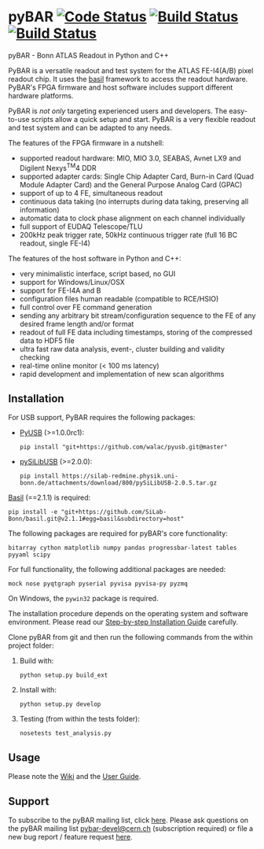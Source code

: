 
# pyBAR [![Code Status](https://landscape.io/github/SiLab-Bonn/pyBAR/master/landscape.svg?style=flat)](https://landscape.io/github/SiLab-Bonn/pyBAR/master) [![Build Status](https://travis-ci.org/SiLab-Bonn/pyBAR.svg?branch=master)](https://travis-ci.org/SiLab-Bonn/pyBAR) [![Build Status](https://ci.appveyor.com/api/projects/status/github/SiLab-Bonn/pyBAR?svg=true)](https://ci.appveyor.com/project/DavidLP/pybar-71xwl)

pyBAR - Bonn ATLAS Readout in Python and C++

PyBAR is a versatile readout and test system for the ATLAS FE-I4(A/B) pixel readout chip. It uses the [basil](https://github.com/SiLab-Bonn/basil) framework to access the readout hardware.
PyBAR's FPGA firmware and host software includes support different hardware platforms.

PyBAR is _not only_ targeting experienced users and developers. The easy-to-use scripts allow a quick setup and start. PyBAR is a very flexible readout and test system and can be adapted to any needs.

The features of the FPGA firmware in a nutshell:
- supported readout hardware:
  MIO, MIO 3.0, SEABAS, Avnet LX9 and Digilent Nexys<sup>TM</sup>4 DDR
- supported adapter cards:
  Single Chip Adapter Card, Burn-in Card (Quad Module Adapter Card) and the General Purpose Analog Card (GPAC)
- support of up to 4 FE, simultaneous readout
- continuous data taking (no interrupts during data taking, preserving all information)
- automatic data to clock phase alignment on each channel individually
- full support of EUDAQ Telescope/TLU
- 200kHz peak trigger rate, 50kHz continuous trigger rate (full 16 BC readout, single FE-I4)

The features of the host software in Python and C++:
- very minimalistic interface, script based, no GUI
- support for Windows/Linux/OSX
- support for FE-I4A and B
- configuration files human readable (compatible to RCE/HSIO)
- full control over FE command generation
- sending any arbitrary bit stream/configuration sequence to the FE of any desired frame length and/or format
- readout of full FE data including timestamps, storing of the compressed data to HDF5 file
- ultra fast raw data analysis, event-, cluster building and validity checking
- real-time online monitor (< 100 ms latency)
- rapid development and implementation of new scan algorithms

## Installation

For USB support, PyBAR requires the following packages:
- [PyUSB](https://github.com/walac/pyusb) (>=1.0.0rc1):
  ```
  pip install "git+https://github.com/walac/pyusb.git@master"
  ```
  
- [pySiLibUSB](https://silab-redmine.physik.uni-bonn.de/projects/pysilibusb) (>=2.0.0):
  ```
  pip install https://silab-redmine.physik.uni-bonn.de/attachments/download/800/pySiLibUSB-2.0.5.tar.gz
  ```

[Basil](https://github.com/SiLab-Bonn/basil) (==2.1.1) is required:
  ```
  pip install -e "git+https://github.com/SiLab-Bonn/basil.git@v2.1.1#egg=basil&subdirectory=host"
  ```

The following packages are required for pyBAR's core functionality:
  ```
  bitarray cython matplotlib numpy pandas progressbar-latest tables pyyaml scipy
  ```

For full functionality, the following additional packages are needed:
  ```
  mock nose pyqtgraph pyserial pyvisa pyvisa-py pyzmq
  ```

On Windows, the `pywin32` package is required.

The installation procedure depends on the operating system and software environment.
Please read our [Step-by-step Installation Guide](https://github.com/SiLab-Bonn/pyBAR/wiki/Step-by-step-Installation-Guide) carefully.

Clone pyBAR from git and then run the following commands from the within project folder:

1. Build with:
   ```
   python setup.py build_ext
   ```

2. Install with:
   ```
   python setup.py develop
   ```

3. Testing (from within the tests folder):
   ```
   nosetests test_analysis.py
   ```

## Usage

Please note the [Wiki](https://github.com/SiLab-Bonn/pyBAR/wiki) and the [User Guide](https://github.com/SiLab-Bonn/pyBAR/wiki/User-Guide).

## Support

To subscribe to the pyBAR mailing list, click [here](https://e-groups.cern.ch/e-groups/EgroupsSubscription.do?egroupName=pybar-devel). Please ask questions on the pyBAR mailing list [pybar-devel@cern.ch](mailto:pybar-devel@cern.ch?subject=bug%20report%20%2F%20feature%20request) (subscription required) or file a new bug report / feature request [here](https://github.com/SiLab-Bonn/pyBAR/issues/new).

